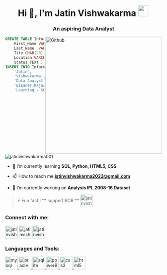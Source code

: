 <h1 align="center">Hi 👋, I'm Jatin Vishwakarma  <img src ="https://cdn.pixabay.com/animation/2022/12/11/04/11/04-11-18-929_512.gif" width = "35" </h1>
<h3 align="center">An aspiring Data Analyst</h3>
<img src="https://camo.githubusercontent.com/cae12fddd9d6982901d82580bdf321d81fb299141098ca1c2d4891870827bf17/68747470733a2f2f6d69726f2e6d656469756d2e636f6d2f6d61782f313336302f302a37513379765349765f7430696f4a2d5a2e676966" alt="Github" width="375" align="Right" display ="flex"> 

``` SQL
CREATE TABLE Information (
    First_Name VARCHAR2(10) PRIMARY KEY,
    Last_Name  VARCHAR2(20),
    Tite CHAR(20),
    Location VARCHAR2(30),
    Status TEXT ) 
INSERT INTO Information VALUES(
    'Jatin',
    'Vishwakarma',
    'Data Analyst',
    'Bikaner,Rajasthan',
    'Learning - SQL,Python')
``` 
<br/>

<p align="left"> <img src="https://komarev.com/ghpvc/?username=jatinvishwakarma001&label=Profile%20views&color=0e75b6&style=flat" alt="jatinvishwakarma001" /> </p>

- 🌱 I’m currently learning **SQL, Python, HTML5, CSS**

- 📫 How to reach me **jatinvishwakarma2022@gmail.com**

-  🔭 I’m currently working on **Analysis IPL 2008-16 Dataset**

> ⚡ Fun fact I ** support RCB ** <img align="center" src="https://cdn.worldvectorlogo.com/logos/royal-challengers-bangalore-2020.svg" alt="jatinvishwakarma" height="40" width="40" />



<h3 align="left">Connect with me:</h3>
<p align="left">
<a href="https://linkedin.com/in/jatinvishwakarma001" target="blank"><img align="center" src="https://www.vectorlogo.zone/logos/linkedin/linkedin-tile.svg" alt="jatinvishwakarma001" height="40" width="40" /></a>
<a href="https://www.leetcode.com/jatinvishwakarma001" target="blank"><img align="center" src="https://upload.wikimedia.org/wikipedia/commons/thumb/a/ab/LeetCode_logo_white_no_text.svg/94px-LeetCode_logo_white_no_text.svg.png?20200120234911" alt="jatinvishwakarma001" height="40" width="40" /></a>
<a href="https://www.hackerrank.com/jatinvishwakarma" target="blank"><img align="center" src="https://hrcdn.net/fcore/assets/work/header/hackerrank_logo-21e2867566.svg" alt="jatinvishwakarma" height="40" width="40" /></a>
</p>

<h3 align="left">Languages and Tools:</h3>
<p align="left">  <a href="https://www.mysql.com/" target="_blank" rel="noreferrer"> <img src="https://www.vectorlogo.zone/logos/mysql/mysql-ar21.svg" alt="mysql" width="40" height="40"/> </a> <a href="https://www.oracle.com/" target="_blank" rel="noreferrer"> <img src="https://www.vectorlogo.zone/logos/oracle/oracle-icon.svg" alt="oracle" width="40" height="40"/> </a> <a href="https://www.sqlite.org/" target="_blank" rel="noreferrer"> <img src="https://www.vectorlogo.zone/logos/sqlite/sqlite-icon.svg" alt="sqlite" width="40" height="40"/> </a>  <a href="https://powerbi.microsoft.com/en-in/" target="_blank" rel="noreferrer"> 
<img src="https://upload.wikimedia.org/wikipedia/commons/thumb/c/cf/New_Power_BI_Logo.svg/600px-New_Power_BI_Logo.svg.png?20210102182532" alt="powerBI" width="40" height="40"/> </a>
<a href="https://www.w3schools.com/css/" target="_blank" rel="noreferrer"> <img src="https://www.vectorlogo.zone/logos/w3_css/w3_css-icon.svg" alt="css3" width="40" height="40"/> </a> <a href="https://www.w3.org/html/" target="_blank" rel="noreferrer"> <img src="https://www.vectorlogo.zone/logos/w3_html5/w3_html5-icon.svg" alt="html5" width="40" height="40"/> </a>
</p>


